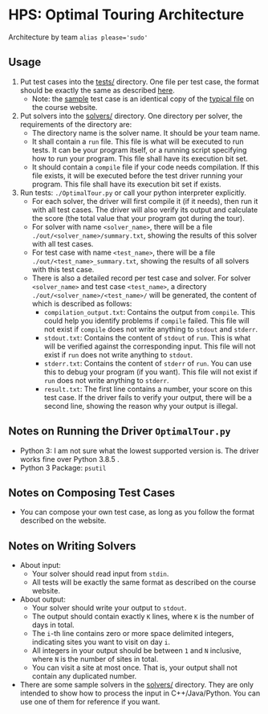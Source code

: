 HPS: Optimal Touring Architecture
=================================
Architecture by team `alias please='sudo'`

## Usage
1.  Put test cases into the [tests/](./tests/) directory. One file per test case, the format should
    be exactly the same as described
    [here](https://cs.nyu.edu/courses/fall20/CSCI-GA.2965-001/tour.html).
    * Note: the [sample](./tests/sample) test case is an identical copy of the
      [typical file](https://cs.nyu.edu/courses/fall20/CSCI-GA.2965-001/touringtest) on the course
      website.
2.  Put solvers into the [solvers/](./solvers/) directory. One directory per solver, the
    requirements of the directory are:
    * The directory name is the solver name. It should be your team name.
    * It shall contain a `run` file. This file is what will be executed to run tests. It can be
      your program itself, or a running script specifying how to run your program. This file shall
      have its execution bit set.
    * It should contain a `compile` file if your code needs compilation. If this file exists, it
      will be executed before the test driver running your program. This file shall have its
      execution bit set if exists.
3. Run tests: `./OptimalTour.py` or call your python interpreter explicitly.
    * For each solver, the driver will first compile it (if it needs), then run it with all test
      cases. The driver will also verify its output and calculate the score (the total value that
      your program got during the tour).
    * For solver with name `<solver_name>`, there will be a file
      `./out/<solver_name>/summary.txt`, showing the results of this solver with all test cases.
    * For test case with name `<test_name>`, there will be a file
      `./out/<test_name>_summary.txt`, showing the results of all solvers with this test case.
    * There is also a detailed record per test case and solver. For solver `<solver_name>` and test
      case `<test_name>`, a directory `./out/<solver_name>/<test_name>/` will be generated, the
      content of which is described as follows:
      * `compilation_output.txt`: Contains the output from `compile`. This could help you identify
        problems if `compile` failed. This file will not exist if `compile` does not write
        anything to `stdout` and `stderr`.
      * `stdout.txt`: Contains the content of `stdout` of `run`. This is what will be verified
        against the corresponding input. This file will not exist if `run` does not write anything
        to `stdout`.
      * `stderr.txt`: Contains the content of `stderr` of `run`. You can use this to debug your
        program (if you want). This file will not exist if `run` does not write anything to
        `stderr`.
      * `result.txt`: The first line contains a number, your score on this test case. If the driver
        fails to verify your output, there will be a second line, showing the reason why your
        output is illegal.

## Notes on Running the Driver `OptimalTour.py`
* Python 3: I am not sure what the lowest supported version is. The driver works fine over
  Python 3.8.5 .
* Python 3 Package: `psutil`

## Notes on Composing Test Cases
* You can compose your own test case, as long as you follow the format described on the website.

## Notes on Writing Solvers
* About input:
  * Your solver should read input from `stdin`.
  * All tests will be exactly the same format as described on the course website.
* About output:
  * Your solver should write your output to `stdout`.
  * The output should contain exactly `K` lines, where `K` is the number of days in total.
  * The `i`-th line contains zero or more space delimited integers, indicating sites you want to
    visit on day `i`.
  * All integers in your output should be between `1` and `N` inclusive, where `N` is the number of
    sites in total.
  * You can visit a site at most once. That is, your output shall not contain any duplicated
    number.
* There are some sample solvers in the [solvers/](./solvers/) directory. They are only intended to
  show how to process the input in C++/Java/Python. You can use one of them for reference if you
  want.
